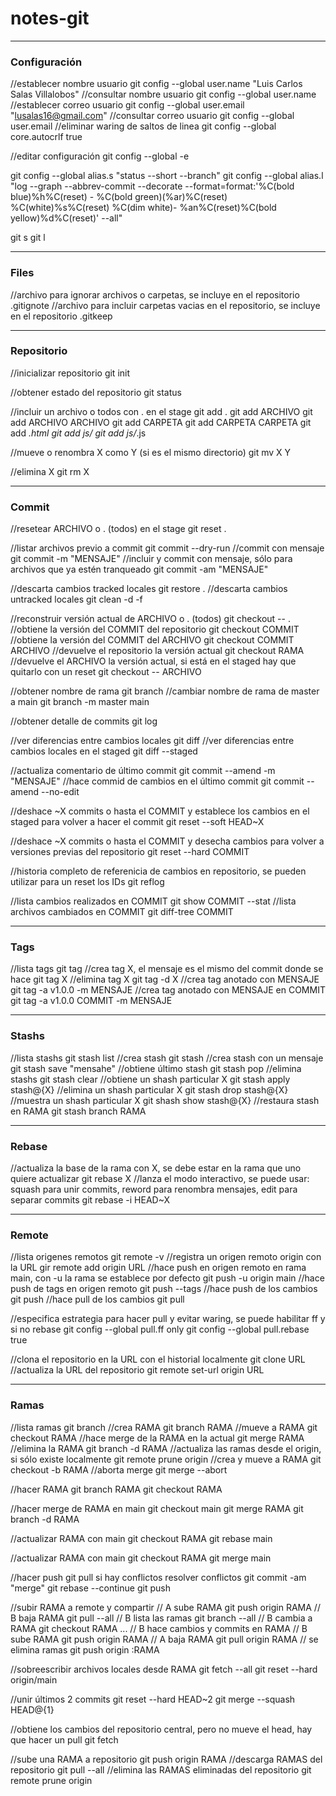 # notes-git

---
### Configuración

//establecer nombre usuario
git config --global user.name "Luis Carlos Salas Villalobos"
//consultar nombre usuario
git config --global user.name
//establecer correo usuario
git config --global user.email "lusalas16@gmail.com"
//consultar correo usuario
git config --global user.email
//eliminar waring de saltos de linea
git config --global core.autocrlf true

//editar configuración
git config --global -e 

git config --global alias.s "status --short --branch"
git config --global alias.l "log --graph --abbrev-commit --decorate --format=format:'%C(bold blue)%h%C(reset) - %C(bold green)(%ar)%C(reset) %C(white)%s%C(reset) %C(dim white)- %an%C(reset)%C(bold yellow)%d%C(reset)' --all"

git s
git l

---
### Files

//archivo para ignorar archivos o carpetas, se incluye en el repositorio
.gitignote
//archivo para incluir carpetas vacias en el repositorio, se incluye en el repositorio
.gitkeep

---
### Repositorio

//inicializar repositorio
git init

//obtener estado del repositorio
git status

//incluir un archivo o todos con . en el stage
git add .
git add ARCHIVO
git add ARCHIVO ARCHIVO
git add CARPETA
git add CARPETA CARPETA
git add *.html
git add js/
git add js/*.js

//mueve o renombra X como Y (si es el mismo directorio)
git mv X Y

//elimina X
git rm X

---
### Commit

//resetear ARCHIVO o . (todos) en el stage
git reset .

//listar archivos previo a commit
git commit --dry-run
//commit con mensaje
git commit -m "MENSAJE"
//incluir y commit con mensaje, sólo para archivos que ya estén tranqueado
git commit -am "MENSAJE"

//descarta cambios tracked locales
git restore .
//descarta cambios untracked locales
git clean -d -f

//reconstruir versión actual de ARCHIVO o . (todos)
git checkout -- .
//obtiene la versión del COMMIT del repositorio
git checkout COMMIT
//obtiene la versión del COMMIT del ARCHIVO
git checkout COMMIT ARCHIVO
//devuelve el repositorio la versión actual
git checkout RAMA
//devuelve el ARCHIVO la versión actual, si está en el staged hay que quitarlo con un reset
git checkout -- ARCHIVO

//obtener nombre de rama
git branch
//cambiar nombre de rama de master a main
git branch -m master main

//obtener detalle de commits
git log

//ver diferencias entre cambios locales
git diff
//ver diferencias entre cambios locales en el staged
git diff --staged

//actualiza comentario de último commit
git commit --amend -m "MENSAJE"
//hace commid de cambios en el último commit
git commit --amend --no-edit

//deshace ~X commits o hasta el COMMIT y establece los cambios en el staged para volver a hacer el commit
git reset --soft HEAD~X

//deshace ~X commits o hasta el COMMIT y desecha cambios para volver a versiones previas del repositorio
git reset --hard COMMIT

//historia completo de referenicia de cambios en repositorio, se pueden utilizar para un reset los IDs
git reflog

//lista cambios realizados en COMMIT
git show COMMIT --stat
//lista archivos cambiados en COMMIT 
git diff-tree COMMIT

---
### Tags

//lista tags
git tag
//crea tag X, el mensaje es el mismo del commit donde se hace
git tag X
//elimina tag X
git tag -d X
//crea tag anotado con MENSAJE
git tag -a v1.0.0 -m MENSAJE
//crea tag anotado con MENSAJE en COMMIT
git tag -a v1.0.0 COMMIT -m MENSAJE

---
### Stashs

//lista stashs
git stash list
//crea stash
git stash
//crea stash con un mensaje
git stash save "mensahe"
//obtiene último stash
git stash pop
//elimina stashs
git stash clear
//obtiene un shash particular X
git stash apply stash@{X}
//elimina un shash particular X
git stash drop stash@{X}
//muestra un shash particular X
git shash show stash@{X}
//restaura stash en RAMA
git stash branch RAMA

---
### Rebase

//actualiza la base de la rama con X, se debe estar en la rama que uno quiere actualizar
git rebase X
//lanza el modo interactivo, se puede usar: squash para unir commits, reword para renombra mensajes, edit para separar commits
git rebase -i HEAD~X

---
### Remote

//lista origenes remotos
git remote -v
//registra un origen remoto origin con la URL
gir remote add origin URL
//hace push en origen remoto en rama main, con -u la rama se establece por defecto
git push -u origin main
//hace push de tags en origen remoto
git push --tags
//hace push de los cambios
git push 
//hace pull de los cambios
git pull

//especifica estrategia para hacer pull y evitar waring, se puede habilitar ff y si no rebase
git config --global pull.ff only
git config --global pull.rebase true

//clona el repositorio en la URL con el historial localmente
git clone URL
//actualiza la URL del repositorio 
git remote set-url origin URL

---
### Ramas

//lista ramas
git branch
//crea RAMA
git branch RAMA
//mueve a RAMA
git checkout RAMA
//hace merge de la RAMA en la actual
git merge RAMA
//elimina la RAMA
git branch -d RAMA
//actualiza las ramas desde el origin, si sólo existe localmente
git remote prune origin
//crea y mueve a RAMA
git checkout -b RAMA
//aborta merge
git merge --abort
	
//hacer RAMA
    git branch RAMA
    git checkout RAMA

//hacer merge de RAMA en main
    git checkout main
    git merge RAMA
    git branch -d RAMA

//actualizar RAMA con main
    git checkout RAMA
    git rebase main

//actualizar RAMA con main
    git checkout RAMA
    git merge main

//hacer push
    git pull
    si hay conflictos
        resolver conflictos
        git commit -am "merge"
        git rebase --continue
    git push

//subir RAMA a remote y compartir
    // A sube RAMA
    git push origin RAMA
    // B baja RAMA
    git pull --all
    // B lista las ramas
    git branch --all
    // B cambia a RAMA
    git checkout RAMA
    ... // B hace cambios y commits en RAMA
    // B sube RAMA
    git push origin RAMA
    // A baja RAMA
    git pull origin RAMA
    // se elimina ramas
    git push origin :RAMA
    
//sobreescribir archivos locales desde RAMA
    git fetch --all
    git reset --hard origin/main
    
//unir últimos 2 commits
    git reset --hard HEAD~2
    git merge --squash HEAD@{1}

//obtiene los cambios del repositorio central, pero no mueve el head, hay que hacer un pull
git fetch

//sube una RAMA a repositorio
git push origin RAMA
//descarga RAMAS del repositorio
git pull --all
//elimina las RAMAS eliminadas del repositorio
git remote prune origin